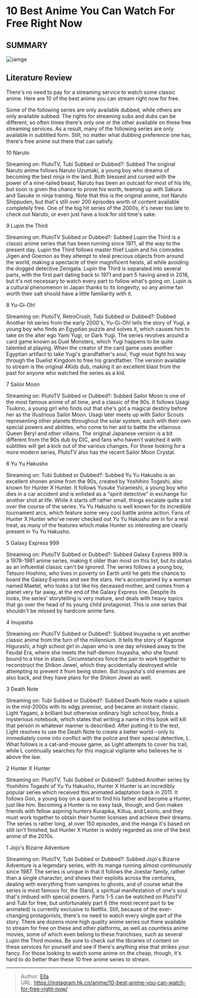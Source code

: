 # 10 Best Anime You Can Watch For Free Right Now


## SUMMARY 

![iamge](https://static1.srcdn.com/wordpress/wp-content/uploads/2023/09/best-free-anime.jpg)

## Literature Review

There&#39;s no need to pay for a streaming service to watch some classic anime. Here are 10 of the best anime you can stream right now for free.





Some of the following series are only available dubbed, while others are only available subbed. The rights for streaming subs and dubs can be different, so often times there&#39;s only one or the other available on these free streaming services. As a result, many of the following series are only available in subtitled form. Still, no matter what dubbing preference one has, there&#39;s free anime out there that can satisfy.









 








 10  Naruto 
        

Streaming on: PlutoTV, Tubi
Subbed or Dubbed?: Subbed
The original Naruto anime follows Naruto Uzumaki, a young boy who dreams of becoming the best ninja in the land. Both blessed and cursed with the power of a nine-tailed beast, Naruto has been an outcast for most of his life, but soon is given the chance to prove his worth, teaming up with Sakura and Sasuke in ninja training. Note that this is the original anime, not Naruto Shippuden, but that&#39;s still over 200 episodes worth of content available completely free. One of the big hit series of the 2000s, it&#39;s never too late to check out Naruto, or even just have a look for old time&#39;s sake.





 9  Lupin the Third 
        

Streaming on: PlutoTV
Subbed or Dubbed?: Subbed
Lupin the Third is a classic anime series that has been running since 1971, all the way to the present day. Lupin the Third follows master thief Lupin and his comrades Jigen and Goemon as they attempt to steal precious objects from around the world, making a spectacle of their magnificent heists, all while avoiding the dogged detective Zenigata. Lupin the Third is separated into several parts, with the first part dating back to 1971 and part 5 having aired in 2018, but it&#39;s not necessary to watch every part to follow what&#39;s going on. Lupin is a cultural phenomenon in Japan thanks to its longevity, so any anime fan worth their salt should have a little familiarity with it.





 8  Yu-Gi-Oh! 
        

Streaming on: PlutoTV, RetroCrush, Tubi
Subbed or Dubbed?: Dubbed
Another hit series from the early 2000&#39;s, Yu-Gi-Oh! tells the story of Yugi, a young boy who finds an Egyptian puzzle and solves it, which causes him to take on the alter ego Yami Yugi, or Dark Yugi. The series revolves around a card game known as Duel Monsters, which Yugi happens to be quite talented at playing. When the creator of the card game uses another Egyptian artifact to take Yugi&#39;s grandfather&#39;s soul, Yugi must fight his way through the Duelist Kingdom to free his grandfather. The version available to stream is the original 4Kids dub, making it an excellent blast from the past for anyone who watched the series as a kid.





 7  Sailor Moon 
        

Streaming on: PlutoTV
Subbed or Dubbed?: Subbed
Sailor Moon is one of the most famous anime of all time, and a classic of the 90s. It follows Usagi Tsukino, a young girl who finds out that she&#39;s got a magical destiny before her as the illustrious Sailor Moon. Usagi later meets up with Sailor Scouts representing other planets throughout the solar system, each with their own special powers and abilities, who come to her aid to battle the villainous Queen Beryl and other villains. The original Japanese version is a bit different from the 90s dub by DIC, and fans who haven&#39;t watched it with subtitles will get a kick out of the various changes. For those looking for a more modern series, PlutoTV also has the recent Sailor Moon Crystal.





 6  Yu Yu Hakusho 
        

Streaming on: Tubi
Subbed or Dubbed?: Subbed
Yu Yu Hakusho is an excellent shonen anime from the 90s, created by Yoshihiro Togashi, also known for Hunter X Hunter. It follows Yusuke Yurameshi, a young boy who dies in a car accident and is enlisted as a &#34;spirit detective&#34; in exchange for another shot at life. While it starts off rather small, things escalate quite a lot over the course of the series. Yu Yu Hakusho is well known for its incredible tournament arcs, which feature some very cool battle anime action. Fans of Hunter X Hunter who&#39;ve never checked out Yu Yu Hakusho are in for a real treat, as many of the features which make Hunter so interesting are clearly present in Yu Yu Hakusho.





 5  Galaxy Express 999 
        

Streaming on: PlutoTV
Subbed or Dubbed?: Subbed
Galaxy Express 999 is a 1978-1981 anime series, making it older than most on this list, but its status as an influential classic can&#39;t be ignored. The series follows a young boy, Tetsuro Hoshino, who lives in poverty on Earth until he gets the chance to board the Galaxy Express and see the stars. He&#39;s accompanied by a woman named Maetel, who looks a lot like his deceased mother, and comes from a planet very far away, at the end of the Galaxy Express line. Despite its looks, the series&#39; storytelling is very mature, and deals with heavy topics that go over the head of its young child protagonist. This is one series that shouldn&#39;t be missed by hardcore anime fans.





 4  Inuyasha 
        

Streaming on: PlutoTV
Subbed or Dubbed?: Subbed
Inuyasha is yet another classic anime from the turn of the millennium. It tells the story of Kagome Higurashi, a high school girl in Japan who is one day whisked away to the Feudal Era, where she meets the half-demon Inuyasha, who she found bound to a tree in stasis. Circumstances force the pair to work together to reconstruct the Shikon Jewel, which they accidentally destroyed while attempting to prevent it from being stolen. But Inuyasha&#39;s old enemies are also back, and they have plans for the Shikon Jewel as well.





 3  Death Note 
        

Streaming on: Tubi
Subbed or Dubbed?: Subbed
Death Note made a splash in the mid-2000s with its edgy premise, and became an instant classic. Light Yagami, a brilliant but otherwise ordinary high school boy, finds a mysterious notebook, which states that writing a name in this book will kill that person in whatever manner is described. After putting it to the test, Light resolves to use the Death Note to create a better world--only to immediately come into conflict with the police and their special detective, L. What follows is a cat-and-mouse game, as Light attempts to cover his trail, while L continually searches for this magical vigilante who believes he is above the law.





 2  Hunter X Hunter 
        

Streaming on: PlutoTV, Tubi
Subbed or Dubbed?: Subbed
Another series by Yoshihiro Togashi of Yu Yu Hakusho, Hunter X Hunter is an incredibly popular series which received this animated adaptation back in 2011. It follows Gon, a young boy on a quest to find his father and become a Hunter, just like him. Becoming a Hunter is no easy task, though, and Gon makes friends with fellow aspiring hunters Kurapika, Killua, and Leorio, and they must work together to obtain their hunter licenses and achieve their dreams. The series is rather long, at over 150 episodes, and the manga it&#39;s based on still isn&#39;t finished, but Hunter X Hunter is widely regarded as one of the best anime of the 2010s.





 1  Jojo&#39;s Bizarre Adventure 
        

Streaming on: PlutoTV, Tubi
Subbed or Dubbed?: Subbed
Jojo&#39;s Bizarre Adventure is a legendary series, with its manga running almost continuously since 1987. The series is unique in that it follows the Joestar family, rather than a single character, and shows their exploits across the centuries, dealing with everything from vampires to ghosts, and of course what the series is most famous for, the Stand, a spiritual manifestation of one&#39;s soul that&#39;s imbued with special powers. Parts 1-5 can be watched on PlutoTV and Tubi for free, but unfortunately part 6 (the most recent part to be animated) is currently exclusive to Netflix. Still, because of the ever-changing protagonists, there&#39;s no need to watch every single part of the story.
There are dozens more high quality anime series out there available to stream for free on these and other platforms, as well as countless anime movies, some of which even belong to these franchises, such as several Lupin the Third movies. Be sure to check out the libraries of content on these services for yourself and see if there&#39;s anything else that strikes your fancy. For those looking to watch some anime on the cheap, though, it&#39;s hard to do better than these 10 free anime series to stream.

---

> Author: [Ella](https://instagram.hk.cn/)  
> URL: https://instagram.hk.cn/anime/10-best-anime-you-can-watch-for-free-right-now/  

